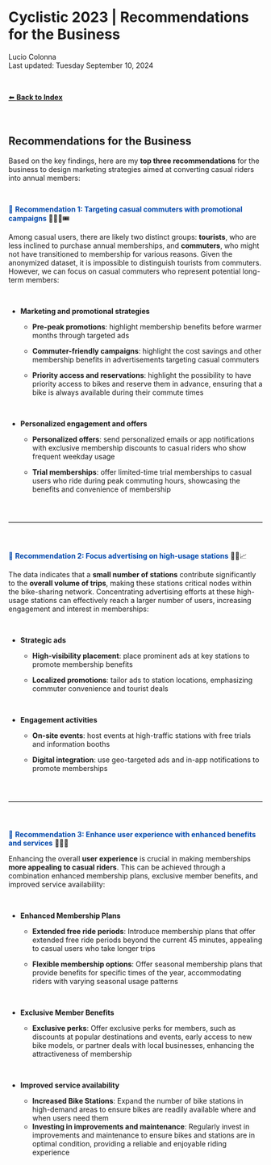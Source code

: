 Cyclistic 2023 \| Recommendations for the Business
================
Lucio Colonna
<br>Last updated: Tuesday September 10, 2024

<br>

[⬅️ **Back to Index**](./README.md)

<br>

## Recommendations for the Business

Based on the key findings, here are my **top three recommendations** for
the business to design marketing strategies aimed at converting casual
riders into annual members:

<br>

<span style="color: #0047AB;">📌 <strong>Recommendation 1: Targeting
casual commuters with promotional campaigns</strong></span> 🚴‍♂️📢🎟️

Among casual users, there are likely two distinct groups: **tourists**,
who are less inclined to purchase annual memberships, and **commuters**,
who might not have transitioned to membership for various reasons. Given
the anonymized dataset, it is impossible to distinguish tourists from
commuters. However, we can focus on casual commuters who represent
potential long-term members:

<br>

- **Marketing and promotional strategies**

  - **Pre-peak promotions**: highlight membership benefits before warmer
    months through targeted ads

  - **Commuter-friendly campaigns**: highlight the cost savings and
    other membership benefits in advertisements targeting casual
    commuters

  - **Priority access and reservations**: highlight the possibility to
    have priority access to bikes and reserve them in advance, ensuring
    that a bike is always available during their commute times

  <br>

- **Personalized engagement and offers**

  - **Personalized offers**: send personalized emails or app
    notifications with exclusive membership discounts to casual riders
    who show frequent weekday usage

  - **Trial memberships**: offer limited-time trial memberships to
    casual users who ride during peak commuting hours, showcasing the
    benefits and convenience of membership

  <br>

<hr style="border: none; border-top: 1px solid #ccc; margin: 25px 0;">

<br>

<span style="color: #0047AB;">📌 <strong>Recommendation 2: Focus
advertising on high-usage stations</strong></span> 🚉🎯📈

The data indicates that a **small number of stations** contribute
significantly to the **overall volume of trips**, making these stations
critical nodes within the bike-sharing network. Concentrating
advertising efforts at these high-usage stations can effectively reach a
larger number of users, increasing engagement and interest in
memberships:

<br>

- **Strategic ads**

  - **High-visibility placement**: place prominent ads at key stations
    to promote membership benefits

  - **Localized promotions**: tailor ads to station locations,
    emphasizing commuter convenience and tourist deals

<br>

- **Engagement activities**

  - **On-site events**: host events at high-traffic stations with free
    trials and information booths

  - **Digital integration**: use geo-targeted ads and in-app
    notifications to promote memberships

<br>

<hr style="border: none; border-top: 1px solid #ccc; margin: 25px 0;">

<br>

<span style="color: #0047AB;">📌 <strong>Recommendation 3: Enhance user
experience with enhanced benefits and services</strong></span> 🌟📱🎁

Enhancing the overall **user experience** is crucial in making
memberships **more appealing to casual riders**. This can be achieved
through a combination enhanced membership plans, exclusive member
benefits, and improved service availability:

<br>

- **Enhanced Membership Plans**

  - **Extended free ride periods**: Introduce membership plans that
    offer extended free ride periods beyond the current 45 minutes,
    appealing to casual users who take longer trips

  - **Flexible membership options**: Offer seasonal membership plans
    that provide benefits for specific times of the year, accommodating
    riders with varying seasonal usage patterns

<br>

- **Exclusive Member Benefits**

  - **Exclusive perks**: Offer exclusive perks for members, such as
    discounts at popular destinations and events, early access to new
    bike models, or partner deals with local businesses, enhancing the
    attractiveness of membership

<br>

- **Improved service availability**

  - **Increased Bike Stations**: Expand the number of bike stations in
    high-demand areas to ensure bikes are readily available where and
    when users need them
  - **Investing in improvements and maintenance**: Regularly invest in
    improvements and maintenance to ensure bikes and stations are in
    optimal condition, providing a reliable and enjoyable riding
    experience
